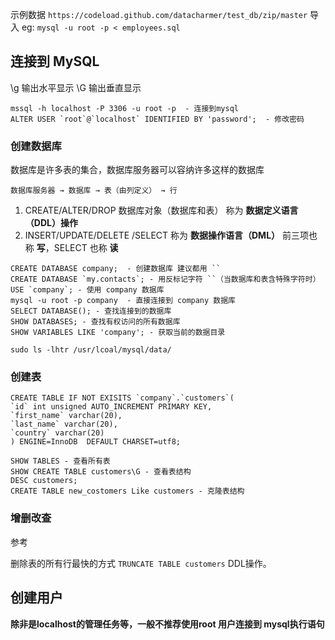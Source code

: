 
示例数据 `https://codeload.github.com/datacharmer/test_db/zip/master`
导入 eg: `mysql -u root -p < employees.sql`

## 连接到 MySQL
 \g 输出水平显示
 \G 输出垂直显示

```
mssql -h localhost -P 3306 -u root -p  - 连接到mysql
ALTER USER `root`@`localhost` IDENTIFIED BY 'password';  - 修改密码
```
### 创建数据库
数据库是许多表的集合，数据库服务器可以容纳许多这样的数据库

`数据库服务器 → 数据库 → 表（由列定义） → 行`

1. CREATE/ALTER/DROP  数据库对象（数据库和表） 称为 **数据定义语言（DDL）操作**
2. INSERT/UPDATE/DELETE /SELECT  称为 **数据操作语言（DML）** 前三项也称 **写**，SELECT 也称 **读**

```
CREATE DATABASE company;  - 创建数据库 建议都用 ``
CREATE DATABASE `my.contacts`; - 用反标记字符 ``（当数据库和表含特殊字符时） 
USE `company`; - 使用 company 数据库
mysql -u root -p company  - 直接连接到 company 数据库
SELECT DATABASE(); - 查找连接到的数据库
SHOW DATABASES; - 查找有权访问的所有数据库
SHOW VARIABLES LIKE 'company'; - 获取当前的数据目录

```
`sudo ls -lhtr /usr/lcoal/mysql/data/`

### 创建表
```
CREATE TABLE IF NOT EXISITS `company`.`customers`(
`id` int unsigned AUTO_INCREMENT PRIMARY KEY,
`first_name` varchar(20),
`last_name` varchar(20),
`country` varchar(20)
) ENGINE=InnoDB  DEFAULT CHARSET=utf8;

SHOW TABLES - 查看所有表
SHOW CREATE TABLE customers\G - 查看表结构
DESC customers;
CREATE TABLE new_costomers Like customers - 克隆表结构
```

### 增删改查
参考

删除表的所有行最快的方式 `TRUNCATE TABLE customers`  DDL操作。

## 创建用户
**除非是localhost的管理任务等，一般不推荐使用root 用户连接到 mysql执行语句**



